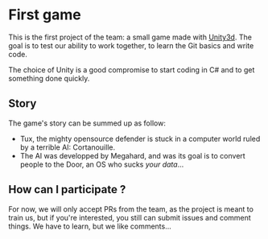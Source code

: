 # First game
This is the first project of the team: a small game made with [Unity3d](http://unity3d.com). The goal is to test our ability to work together, to learn the Git basics and write code.

The choice of Unity is a good compromise to start coding in C# and to get something done quickly.

## Story
The game's story can be summed up as follow:
  - Tux, the mighty opensource defender is stuck in a computer world ruled by a terrible AI: Cortanouille.
  - The AI was developped by Megahard, and was its goal is to convert people to the Door, an OS who sucks _your data_...

## How can I participate ?
For now, we will only accept PRs from the team, as the project is meant to train us, but if you're interested, you still can submit issues and comment things. We have to learn, but we like comments...
